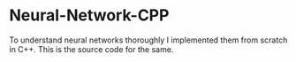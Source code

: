 # Neural-Network-CPP
To understand neural networks thoroughly I implemented them from scratch in C++. This is the source code for the same.
